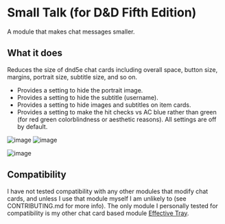 # Small Talk (for D&D Fifth Edition)

A module that makes chat messages smaller.

## What it does 
Reduces the size of dnd5e chat cards including overall space, button size, margins, portrait size, subtitle size, and so on.
- Provides a setting to hide the portrait image.
- Provides a setting to hide the subtitle (username).
- Provides a setting to hide images and subtitles on item cards.
- Provides a setting to make the hit checks vs AC blue rather than green (for red green colorblindness or aesthetic reasons).
All settings are off by default.

![image](https://github.com/etiquettestartshere/smalltalk/assets/148253744/d7774d0c-66cf-4eee-9734-8c4e04ada876) ![image](https://github.com/etiquettestartshere/smalltalk/assets/148253744/ce93a22e-41f1-419f-acb4-d463f9a956af)

![image](https://github.com/etiquettestartshere/smalltalk/assets/148253744/543496d5-e17f-478a-8b43-f9b527b1ecf1)

## Compatibility
I have not tested compatibility with any other modules that modify chat cards, and unless I use that module myself I am unlikely to (see CONTRIBUTING.md for more info). The only module I personally tested for compatibility is my other chat card based module [Effective Tray](https://github.com/etiquettestartshere/effectivetray).
